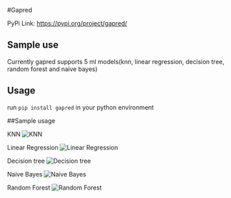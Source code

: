 #Gapred

PyPi Link: https://pypi.org/project/gapred/

## Sample use

Currently gapred supports 5 ml models(knn, linear regression, decision tree, random forest and naive bayes)

## Usage
run `pip install gapred` in your python environment

##Sample usage

KNN
![KNN](images/image1)

Linear Regression
![Linear Regression](images/image2)

Decision tree
![Decision tree](images/image3)

Naive Bayes
![Naive Bayes](images/image4)

Random Forest
![Random Forest](images/image4)